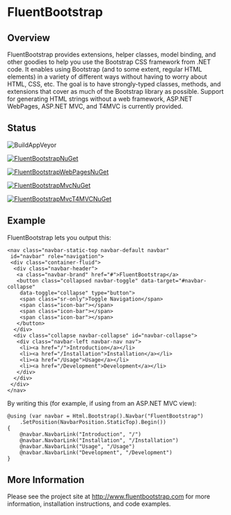 # FluentBootstrap

## Overview

FluentBootstrap provides extensions, helper classes, model binding, and other goodies to help you use the Bootstrap CSS framework from .NET code. It enables using Bootstrap (and to some extent, regular HTML elements) in a variety of different ways without having to worry about HTML, CSS, etc. The goal is to have strongly-typed classes, methods, and extensions that cover as much of the Bootstrap library as possible. Support for generating HTML strings without a web framework, ASP.NET WebPages, ASP.NET MVC, and T4MVC is currently provided.

## Status

![BuildAppVeyor](https://img.shields.io/appveyor/ci/DaveGlick/fluentbootstrap-341.svg?style=flat-square&label=AppVeyor%20Build)

[![FluentBootstrapNuGet](https://img.shields.io/nuget/v/FluentBootstrap.svg?style=flat-square&label=FluentBootstrap)](http://www.nuget.org/packages/FluentBootstrap/)

[![FluentBootstrapWebPagesNuGet](https://img.shields.io/nuget/v/FluentBootstrap.WebPages.svg?style=flat-square&label=FluentBootstrap.WebPages)](http://www.nuget.org/packages/FluentBootstrap.WebPages/) 

[![FluentBootstrapMvcNuGet](https://img.shields.io/nuget/v/FluentBootstrap.Mvc.svg?style=flat-square&label=FluentBootstrap.Mvc)](http://www.nuget.org/packages/FluentBootstrap.Mvc/) 

[![FluentBootstrapMvcT4MVCNuGet](https://img.shields.io/nuget/v/FluentBootstrap.Mvc.T4MVC.svg?style=flat-square&label=FluentBootstrap.Mvc.T4MVC)](http://www.nuget.org/packages/FluentBootstrap.Mvc.T4MVC/) 

## Example

FluentBootstrap lets you output this:

```
<nav class="navbar-static-top navbar-default navbar" 
 id="navbar" role="navigation">
 <div class="container-fluid">
  <div class="navbar-header">
   <a class="navbar-brand" href="#">FluentBootstrap</a>
   <button class="collapsed navbar-toggle" data-target="#navbar-collapse"
    data-toggle="collapse" type="button">
    <span class="sr-only">Toggle Navigation</span>
    <span class="icon-bar"></span>
    <span class="icon-bar"></span>
    <span class="icon-bar"></span>
   </button>
  </div>
  <div class="collapse navbar-collapse" id="navbar-collapse">
   <div class="navbar-left navbar-nav nav">
    <li><a href="/">Introduction</a></li>
    <li><a href="/Installation">Installation</a></li>
    <li><a href="/Usage">Usage</a></li>
    <li><a href="/Development">Development</a></li>
   </div>
  </div>
 </div>
</nav>
```

By writing this (for example, if using from an ASP.NET MVC view):

```
@using (var navbar = Html.Bootstrap().Navbar("FluentBootstrap")
    .SetPosition(NavbarPosition.StaticTop).Begin())
{
    @navbar.NavbarLink("Introduction", "/")
    @navbar.NavbarLink("Installation", "/Installation")
    @navbar.NavbarLink("Usage", "/Usage")
    @navbar.NavbarLink("Development", "/Development")
}
```

## More Information
Please see the project site at http://www.fluentbootstrap.com for more information, installation instructions, and code examples.

